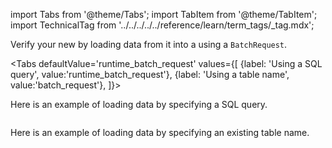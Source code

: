 import Tabs from '@theme/Tabs';
import TabItem from '@theme/TabItem';
import TechnicalTag from '../../../../../reference/learn/term_tags/_tag.mdx';

Verify your new <TechnicalTag tag="datasource" text="Data Source" /> by loading data from it into a <TechnicalTag tag="validator" text="Validator" /> using a `BatchRequest`.

<Tabs
  defaultValue='runtime_batch_request'
  values={[
  {label: 'Using a SQL query', value:'runtime_batch_request'},
  {label: 'Using a table name', value:'batch_request'},
  ]}>
  
<TabItem value="runtime_batch_request">

Here is an example of loading data by specifying a SQL query.

```python name="docs/docusaurus/docs/snippets/redshift_yaml_example.py load data with query"
```

</TabItem>

<TabItem value="batch_request">

Here is an example of loading data by specifying an existing table name.

```python name="docs/docusaurus/docs/snippets/redshift_python_example.py load data with table name"
```

</TabItem>

</Tabs>